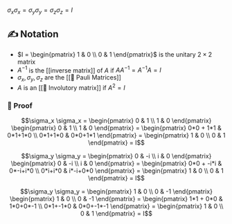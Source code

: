 $\sigma_x \sigma_x = \sigma_y \sigma_y = \sigma_z \sigma_z = I$ 

## ✍️  Notation
- $I = \begin{pmatrix} 1 & 0 \\ 0 & 1 \end{pmatrix}$ is the unitary $2 \times 2$ matrix
- $A^{-1}$ is the [[inverse matrix]] of $A$ if $AA^{-1} = A^{-1}A = I$ 
- $\sigma_x, \sigma_y, \sigma_z$ are the [[📘 Pauli Matrices]]
- $A$ is an [[📘 Involutory matrix]] if $A^2=I$

### 🧠 Proof
$$\sigma_x \sigma_x = \begin{pmatrix} 0 & 1 \\ 1 & 0 \end{pmatrix} \begin{pmatrix} 0 & 1 \\ 1 & 0 \end{pmatrix} = \begin{pmatrix} 0*0 + 1*1 & 0*1+1*0 \\ 0*1+1*0 & 0*0+1*1 \end{pmatrix} = \begin{pmatrix} 1 & 0 \\ 0 & 1 \end{pmatrix} = I$$

$$\sigma_y \sigma_y = \begin{pmatrix} 0 & -i \\ i & 0 \end{pmatrix} \begin{pmatrix} 0 & -i \\ i & 0 \end{pmatrix} = \begin{pmatrix} 0*0 + -i*i & 0*-i+i*0 \\ 0*i+i*0 & i*-i+0*0 \end{pmatrix} = \begin{pmatrix} 1 & 0 \\ 0 & 1 \end{pmatrix} = I$$

$$\sigma_y \sigma_y = \begin{pmatrix} 1 & 0 \\ 0 & -1 \end{pmatrix} \begin{pmatrix} 1 & 0 \\ 0 & -1 \end{pmatrix} = \begin{pmatrix} 1*1 + 0*0 & 1*0+0*-1 \\ 0*1+-1*0 & 0*0+-1*-1 \end{pmatrix} = \begin{pmatrix} 1 & 0 \\ 0 & 1 \end{pmatrix} = I$$

